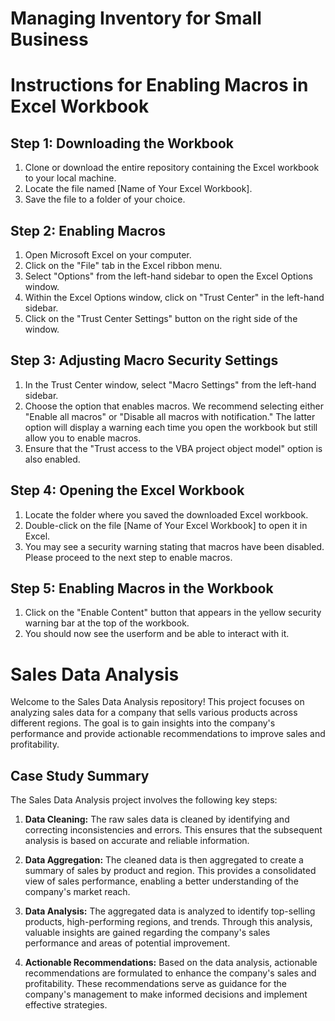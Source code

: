# Managing Inventory for Small Business

# Instructions for Enabling Macros in Excel Workbook

## Step 1: Downloading the Workbook

1. Clone or download the entire repository containing the Excel workbook to your local machine.
2. Locate the file named [Name of Your Excel Workbook].
3. Save the file to a folder of your choice.

## Step 2: Enabling Macros

1. Open Microsoft Excel on your computer.
2. Click on the "File" tab in the Excel ribbon menu.
3. Select "Options" from the left-hand sidebar to open the Excel Options window.
4. Within the Excel Options window, click on "Trust Center" in the left-hand sidebar.
5. Click on the "Trust Center Settings" button on the right side of the window.

## Step 3: Adjusting Macro Security Settings

1. In the Trust Center window, select "Macro Settings" from the left-hand sidebar.
2. Choose the option that enables macros. We recommend selecting either "Enable all macros" or "Disable all macros with notification." The latter option will display a warning each time you open the workbook but still allow you to enable macros.
3. Ensure that the "Trust access to the VBA project object model" option is also enabled.

## Step 4: Opening the Excel Workbook

1. Locate the folder where you saved the downloaded Excel workbook.
2. Double-click on the file [Name of Your Excel Workbook] to open it in Excel.
3. You may see a security warning stating that macros have been disabled. Please proceed to the next step to enable macros.

## Step 5: Enabling Macros in the Workbook

1. Click on the "Enable Content" button that appears in the yellow security warning bar at the top of the workbook.
2. You should now see the userform and be able to interact with it.



# Sales Data Analysis

Welcome to the Sales Data Analysis repository! This project focuses on analyzing sales data for a company that sells various products across different regions. The goal is to gain insights into the company's performance and provide actionable recommendations to improve sales and profitability.

## Case Study Summary

The Sales Data Analysis project involves the following key steps:

1. ****Data Cleaning:**** The raw sales data is cleaned by identifying and correcting inconsistencies and errors. This ensures that the subsequent analysis is based on accurate and reliable information.

2. ****Data Aggregation:**** The cleaned data is then aggregated to create a summary of sales by product and region. This provides a consolidated view of sales performance, enabling a better understanding of the company's market reach.

3. ****Data Analysis:**** The aggregated data is analyzed to identify top-selling products, high-performing regions, and trends. Through this analysis, valuable insights are gained regarding the company's sales performance and areas of potential improvement.

4. ****Actionable Recommendations:**** Based on the data analysis, actionable recommendations are formulated to enhance the company's sales and profitability. These recommendations serve as guidance for the company's management to make informed decisions and implement effective strategies.

